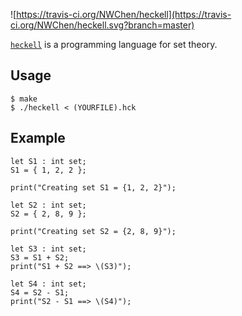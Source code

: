 ![https://travis-ci.org/NWChen/heckell](https://travis-ci.org/NWChen/heckell.svg?branch=master)

[`heckell`](https://travis-ci.org/NWChen/heckell) is a programming language for set theory.

## Usage

```
$ make
$ ./heckell < (YOURFILE).hck
```

## Example

```
let S1 : int set;
S1 = { 1, 2, 2 };

print("Creating set S1 = {1, 2, 2}");

let S2 : int set;
S2 = { 2, 8, 9 };

print("Creating set S2 = {2, 8, 9}");

let S3 : int set;
S3 = S1 + S2;
print("S1 + S2 ==> \(S3)");

let S4 : int set;
S4 = S2 - S1;
print("S2 - S1 ==> \(S4)");
```

